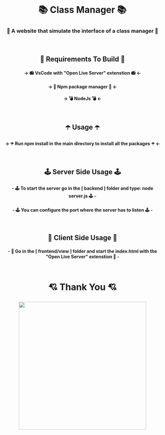 # <p align="center"> 📚 Class Manager 📚<p>
### <p align="center"> 📘 A website that simulate the interface of a class manager 📘</p><br>

## <p align="center">🔨 Requirements To Build 🔨</p>
#### <p align="center">-> 📻 VsCode with "Open Live Server" extenstion 📻 <- </p>
#### <p align="center">-> 🔨 Npm package manager 🔨 <- </p>
#### <p align="center">-> 💣 NodeJs 💣 <- </p><br>

## <p align="center">☂️ Usage ☂️</p>
#### <p align="center">-> ☂️ Run npm install in the main directory to install all the packages ☂️ <- </p><br>


## <p align="center">🕹️ Server Side Usage 🕹️</p>
#### <p align="center"> - 🕹️ To start the server go in the [ backend ] folder and type: node server.js 🕹️ -</p>
#### <p align="center"> - 🕹️ You can configure the port where the server has to listen 🕹️ -</p><br>

## <p align="center">🎲 Client Side Usage 🎲</p>
#### <p align="center"> - 🎲 Go in the [ frontend/view ] folder and start the index.html with the "Open Live Server" extenstion 🎲 -</p><br>

# <p align="center">💘 Thank You 💘</p>
<p align="center"> <img src="https://data.whicdn.com/images/164035936/original.gif" width="400px" height="400px"></p>
